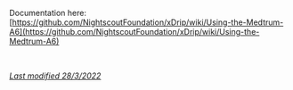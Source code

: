 Documentation here: [https://github.com/NightscoutFoundation/xDrip/wiki/Using-the-Medtrum-A6](https://github.com/NightscoutFoundation/xDrip/wiki/Using-the-Medtrum-A6)

</br>

[*Last modified 28/3/2022*](https://github.com/NightscoutFoundation/xDrip/releases/tag/2022.03.27)
